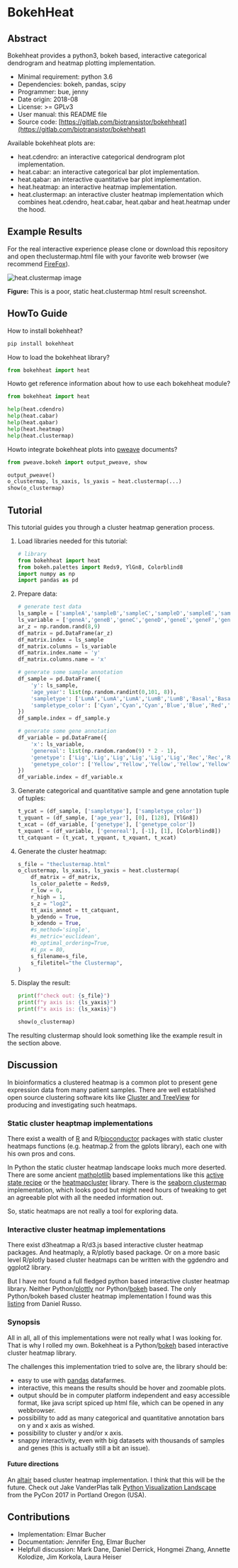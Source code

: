 # BokehHeat

## Abstract

Bokehheat provides a python3, bokeh based, interactive
categorical dendrogram and heatmap plotting implementation.

+ Minimal requirement: python 3.6
+ Dependencies: bokeh, pandas, scipy
+ Programmer: bue, jenny
+ Date origin: 2018-08
+ License: >= GPLv3
+ User manual: this README file
+ Source code: [https://gitlab.com/biotransistor/bokehheat](https://gitlab.com/biotransistor/bokehheat)

Available bokehheat plots are:
+ heat.cdendro: an interactive categorical dendrogram plot implementation.
+ heat.cabar: an interactive categorical bar plot implementation.
+ heat.qabar: an interactive quantitative bar plot implementation.
+ heat.heatmap: an interactive heatmap implementation.
+ heat.clustermap: an interactive cluster heatmap implementation which combines
      heat.cdendro, heat.cabar, heat.qabar and heat.heatmap under the hood.

## Example Results

For the real interactive experience please clone or download this repository
and open theclustermap.html file with your favorite web browser
(we recommend [FireFox](https://www.mozilla.org/en-US/firefox/developer/)).

![heat.clustermap image](theclustermap.png)

**Figure:** This is a poor, static heat.clustermap html result screenshot.


## HowTo Guide

How to install bokehheat?
```python
pip install bokehheat
```

How to load the bokehheat library?
```python
from bokehheat import heat
```

Howto get reference information about how to use each bokehheat module?
```python
from bokehheat import heat

help(heat.cdendro)
help(heat.cabar)
help(heat.qabar)
help(heat.heatmap)
help(heat.clustermap)
```

Howto integrate bokehheat plots into [pweave](https://github.com/mpastell/Pweave) 
documents?
```python
from pweave.bokeh import output_pweave, show

output_pweave()
o_clustermap, ls_xaxis, ls_yaxis = heat.clustermap(...)
show(o_clustermap)
```

## Tutorial
This tutorial guides you through a cluster heatmap generation process.

1. Load libraries needed for this tutorial:
    ```python
    # library
    from bokehheat import heat
    from bokeh.palettes import Reds9, YlGn8, Colorblind8
    import numpy as np
    import pandas as pd
    ```

1. Prepare data:
    ```python
    # generate test data
    ls_sample = ['sampleA','sampleB','sampleC','sampleD','sampleE','sampleF','sampleG','sampleH']
    ls_variable = ['geneA','geneB','geneC','geneD','geneE','geneF','geneG','geneH', 'geneI']
    ar_z = np.random.rand(8,9)
    df_matrix = pd.DataFrame(ar_z)
    df_matrix.index = ls_sample
    df_matrix.columns = ls_variable
    df_matrix.index.name = 'y'
    df_matrix.columns.name = 'x'

    # generate some sample annotation
    df_sample = pd.DataFrame({
        'y': ls_sample,
        'age_year': list(np.random.randint(0,101, 8)),
        'sampletype': ['LumA','LumA','LumA','LumB','LumB','Basal','Basal','Basal'],
        'sampletype_color': ['Cyan','Cyan','Cyan','Blue','Blue','Red','Red','Red'],
    })
    df_sample.index = df_sample.y

    # generate some gene annotation
    df_variable = pd.DataFrame({
        'x': ls_variable,
        'genereal': list(np.random.random(9) * 2 - 1),
        'genetype': ['Lig','Lig','Lig','Lig','Lig','Lig','Rec','Rec','Rec'],
        'genetype_color': ['Yellow','Yellow','Yellow','Yellow','Yellow','Yellow','Brown','Brown','Brown'],
    })
    df_variable.index = df_variable.x
    ```

1. Generate categorical and quantitative sample and gene
    annotation tuple of tuples:
    ```python
    t_ycat = (df_sample, ['sampletype'], ['sampletype_color'])
    t_yquant = (df_sample, ['age_year'], [0], [128], [YlGn8])
    t_xcat = (df_variable, ['genetype'], ['genetype_color'])
    t_xquant = (df_variable, ['genereal'], [-1], [1], [Colorblind8])
    tt_catquant = (t_ycat, t_yquant, t_xquant, t_xcat)
    ```

1. Generate the cluster heatmap:
    ```python
    s_file = "theclustermap.html"
    o_clustermap, ls_xaxis, ls_yaxis = heat.clustermap(
        df_matrix = df_matrix,
        ls_color_palette = Reds9,
        r_low = 0,
        r_high = 1,
        s_z = "log2",
        tt_axis_annot = tt_catquant,
        b_ydendo = True,
        b_xdendo = True,
        #s_method='single',
        #s_metric='euclidean',
        #b_optimal_ordering=True,
        #i_px = 80,
        s_filename=s_file,
        s_filetitel="the Clustermap",
    )
    ```

1. Display the result:
    ```python
    print(f"check out: {s_file}")
    print(f"y axis is: {ls_yaxis}")
    print(f"x axis is: {ls_xaxis}")

    show(o_clustermap)
    ```
The resulting clustermap should look something like the example result
in the section above.

## Discussion

In bioinformatics a clustered heatmap is a common plot to present
gene expression data from many patient samples.
There are well established open source clustering software kits like
[Cluster and TreeView](http://bonsai.hgc.jp/%7Emdehoon/software/cluster/index.html)
for producing and investigating such heatmaps.

### Static cluster heaptmap implementations

There exist a wealth of
[R](https://cran.r-project.org/) and R/[bioconductor](https://www.bioconductor.org/) 
packages with static cluster heatmaps functions (e.g. heatmap.2 from the gplots library), 
each one with his own pros and cons.

In Python the static cluster heatmap landscape looks much more deserted.
There are some ancient [mathplotlib](https://matplotlib.org/) based implementations
like this [active state recipe](https://code.activestate.com/recipes/578175-hierarchical-clustering-heatmap-python/)
or the [heatmapcluster](https://github.com/WarrenWeckesser/heatmapcluster) library.
There is the [seaborn clustermap](https://seaborn.pydata.org/generated/seaborn.clustermap.html) implementation,
which looks good but might need hours of tweaking to get an agreeable plot with all the needed information out.

So, static heatmaps are not really a tool for exploring data.

### Interactive cluster heatmap implementations

There exist d3heatmap a R/d3.js based interactive cluster heatmap packages.
And heatmaply, a R/plotly based package.
Or on a more basic level R/plotly based cluster heatmaps can be written
with the ggdendro and ggplot2 library.

But I have not found a full fledged python based interactive cluster heatmap library.
Neither Python/[plottly](https://plot.ly/) nor Python/[bokeh](https://bokeh.pydata.org/en/latest/) based.
The only Python/bokeh based cluster heatmap implementation I found was this
[listing](https://russodanielp.github.io/plotting-a-heatmap-with-a-dendrogram-using-bokeh.html)
from Daniel Russo.

### Synopsis

All in all, all of this implementations were not really what I was looking for.
That is why I rolled my own.
Bokehheat is a Python/[bokeh](https://bokeh.pydata.org/en/latest/) based interactive cluster heatmap library.

The challenges this implementation tried to solve are,
the library should be:
+ easy to use with [pandas](https://pandas.pydata.org/) datafarmes.
+ interactive, this means the results should be hover and zoomable plots.
+ output should be in computer platform independent and easy accessible format,
  like java script spiced up html file, which can be opened in any webbrowser.
+ possibility to add as many categorical and quantitative annotation bars on y and x axis as wished.
+ possibility to cluster y and/or x axis.
+ snappy interactivity, even with big datasets with thousands of samples and genes
  (this is actually still a bit an issue).

#### Future directions

An [altair](https://altair-viz.github.io/) based cluster heatmap implementation.
I think that this will be the future. Check out Jake VanderPlas talk
[Python Visualization Landscape](https://www.youtube.com/watch?v=FytuB8nFHPQ)
from the PyCon 2017 in Portland Oregon (USA).

## Contributions

+ Implementation: Elmar Bucher
+ Documentation: Jennifer Eng, Elmar Bucher
+ Helpfull discussion: Mark Dane, Daniel Derrick, Hongmei Zhang,
    Annette Kolodize, Jim Korkola, Laura Heiser

